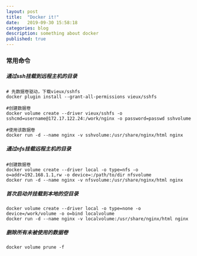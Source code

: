 ```yaml
---
layout: post
title:  "Docker it!"
date:   2019-09-30 15:58:18
categories: blog
description: something about docker
published: true
---
```


### 常用命令

##### 通过ssh挂载到远程主机的目录

```
# 先数据卷驱动，下载vieux/sshfs
docker plugin install --grant-all-permissions vieux/sshfs

#创建数据卷
docker volume create --driver vieux/sshfs -o sshcmd=username@172.17.122.24:/work/nginx -o password=passwd sshvolume

#使用该数据卷
docker run -d --name nginx -v sshvolume:/usr/share/nginx/html nginx
```

##### 通过nfs挂载远程主机的目录

```
#创建数据卷
docker volume create --driver local -o type=nfs -o o=addr=192.168.1.1,rw -o device=:/path/to/dir nfsvolume
docker run -d --name nginx -v nfsvolume:/usr/share/nginx/html nginx
```

##### 首次启动并挂载到本地的空目录

```
docker volume create --driver local -o type=none -o device=/work/volume -o o=bind localvolume
docker run -d --name nginx -v localvolume:/usr/share/nginx/html nginx
```

##### 删除所有未被使用的数据卷

```
docker volume prune -f
```
